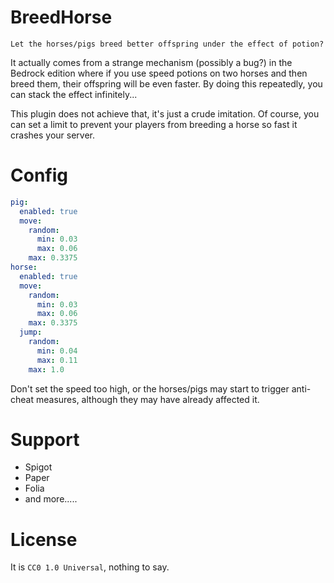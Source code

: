 # BreedHorse

~~~ 
Let the horses/pigs breed better offspring under the effect of potion? 
~~~


It actually comes from a strange mechanism (possibly a bug?)
in the Bedrock edition where if you use speed potions on two horses and then breed them,
their offspring will be even faster.
By doing this repeatedly, you can stack the effect infinitely...

This plugin does not achieve that, it's just a crude imitation.
Of course, you can set a limit to prevent your players from breeding a horse so fast it crashes your server.

# Config
```yaml
pig:
  enabled: true
  move:
    random:
      min: 0.03
      max: 0.06
    max: 0.3375
horse:
  enabled: true
  move:
    random:
      min: 0.03
      max: 0.06
    max: 0.3375
  jump:
    random:
      min: 0.04
      max: 0.11
    max: 1.0

```

Don't set the speed too high, or the horses/pigs may start to trigger anti-cheat measures, although they may have already affected it.

# Support
- Spigot
- Paper
- Folia
- and more.....

# License
It is `CC0 1.0 Universal`, nothing to say.
